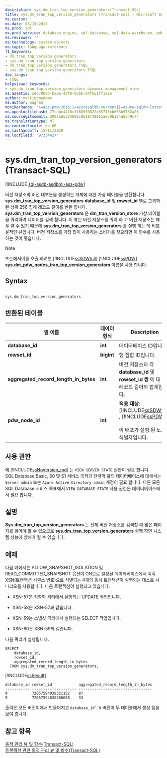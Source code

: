 ```yaml
---
description: sys.dm_tran_top_version_generators(Transact-SQL)
title: sys.dm_tran_top_version_generators (Transact-sql) | Microsoft Docs
ms.custom: ''
ms.date: 03/15/2017
ms.prod: sql
ms.prod_service: database-engine, sql-database, sql-data-warehouse, pdw
ms.reviewer: ''
ms.technology: system-objects
ms.topic: language-reference
f1_keywords:
- dm_tran_top_version_generators
- sys.dm_tran_top_version_generators
- dm_tran_top_version_generators_TSQL
- sys.dm_tran_top_version_generators_TSQL
dev_langs:
- TSQL
helpviewer_keywords:
- sys.dm_tran_top_version_generators dynamic management view
ms.assetid: cec7809b-ba8a-4df9-b5bb-d4f651ff1a86
author: markingmyname
ms.author: maghan
monikerRange: '>=aps-pdw-2016||=azuresqldb-current||=azure-sqldw-latest||>=sql-server-2016||=sqlallproducts-allversions||>=sql-server-linux-2017||=azuresqldb-mi-current'
ms.openlocfilehash: 77cabe4416c3168930822d85710cb663b5752a86
ms.sourcegitcommit: 2991ad5324601c8618739915aec9b184a8a49c74
ms.translationtype: MT
ms.contentlocale: ko-KR
ms.lasthandoff: 12/11/2020
ms.locfileid: "97334427"
---
```

# <a name="sysdm_tran_top_version_generators-transact-sql"></a>sys.dm_tran_top_version_generators(Transact-SQL)
[!INCLUDE [sql-asdb-asdbmi-asa-pdw](../../includes/applies-to-version/sql-asdb-asdbmi-asa-pdw.md)]

  버전 저장소의 버전 대부분을 생성하는 개체에 대한 가상 테이블을 반환합니다. **sys.dm_tran_top_version_generators** **database_id** 및 **rowset_id** 별로 그룹화 된 상위 256 집계 레코드 길이를 반환 합니다. **sys.dm_tran_top_version_generators** 은 **dm_tran_version_store** 가상 테이블을 쿼리하여 데이터를 검색 합니다. 이 뷰는 버전 저장소를 쿼리 하 고 버전 저장소는 매우 클 수 있기 때문에 **sys.dm_tran_top_version_generators** 를 실행 하는 데 비효율적인 뷰입니다. 버전 저장소를 가장 많이 사용하는 소비자를 찾으려면 이 함수를 사용하는 것이 좋습니다.  
  
> [!NOTE]  
>  또는에서이를 호출 하려면 [!INCLUDE[ssSDWfull](../../includes/sssdwfull-md.md)] [!INCLUDE[ssPDW](../../includes/sspdw-md.md)] **sys.dm_pdw_nodes_tran_top_version_generators** 이름을 사용 합니다.  
  
## <a name="syntax"></a>Syntax  
  
```  
  
sys.dm_tran_top_version_generators  
```  
  
## <a name="table-returned"></a>반환된 테이블  
  
|열 이름|데이터 형식|Description|  
|-----------------|---------------|-----------------|  
|**database_id**|**int**|데이터베이스 ID입니다.|  
|**rowset_id**|**bigint**|행 집합 ID입니다.|  
|**aggregated_record_length_in_bytes**|**int**|버전 저장소의 각 **database_id** 및 **rowset_id 쌍** 에 대 한 레코드 길이의 합계입니다.|  
|**pdw_node_id**|**int**|**적용 대상**: [!INCLUDE[ssSDWfull](../../includes/sssdwfull-md.md)] , [!INCLUDE[ssPDW](../../includes/sspdw-md.md)]<br /><br /> 이 배포가 설정 된 노드의 식별자입니다.|  
  
## <a name="permissions"></a>사용 권한

에 [!INCLUDE[ssNoVersion_md](../../includes/ssnoversion-md.md)] 는 `VIEW SERVER STATE` 권한이 필요 합니다.   
SQL Database Basic, S0 및 S1 서비스 목적과 탄력적 풀의 데이터베이스에 대해서는 `Server admin` 또는 `Azure Active Directory admin` 계정이 필요 합니다. 다른 모든 SQL Database 서비스 목표에서 `VIEW DATABASE STATE` 사용 권한은 데이터베이스에서 필요 합니다.   

## <a name="remarks"></a>설명  
 **Sys.dm_tran_top_version_generators** 는 전체 버전 저장소를 검색할 때 많은 페이지를 읽어야 할 수 있으므로 **sys.dm_tran_top_version_generators** 실행 하면 시스템 성능에 방해가 될 수 있습니다.  
  
## <a name="examples"></a>예제  
 다음 예에서는 ALLOW_SNAPSHOT_ISOLATION 및 READ_COMMITTED_SNAPSHOT 옵션이 ON으로 설정된 데이터베이스에서 각각 XSN(트랜잭션 시퀀스 번호)으로 식별되는 4개의 동시 트랜잭션이 실행되는 테스트 시나리오를 사용합니다. 다음 트랜잭션이 실행되고 있습니다.  
  
-   XSN-57은 직렬화 격리에서 실행되는 UPDATE 작업입니다.  
  
-   XSN-58은 XSN-57과 같습니다.  
  
-   XSN-59는 스냅샷 격리에서 실행되는 SELECT 작업입니다.  
  
-   XSN-60은 XSN-59와 같습니다.  
  
 다음 쿼리가 실행됩니다.  
  
```  
SELECT  
    database_id,  
    rowset_id,  
    aggregated_record_length_in_bytes  
  FROM sys.dm_tran_top_version_generators;  
```  
  
 [!INCLUDE[ssResult](../../includes/ssresult-md.md)]  
  
```  
database_id rowset_id            aggregated_record_length_in_bytes  
----------- -------------------- ---------------------------------  
9           72057594038321152    87  
9           72057594038386688    33  
```  
  
 출력은 모든 버전이에서 만들어지고 `database_id``9` 버전이 두 테이블에서 생성 됨을 보여 줍니다.  
  
## <a name="see-also"></a>참고 항목  
 [동적 관리 뷰 및 함수&#40;Transact-SQL&#41;](~/relational-databases/system-dynamic-management-views/system-dynamic-management-views.md)   
 [트랜잭션 관련 동적 관리 뷰 및 함수&#40;Transact-SQL&#41;](../../relational-databases/system-dynamic-management-views/transaction-related-dynamic-management-views-and-functions-transact-sql.md)  
  
  


